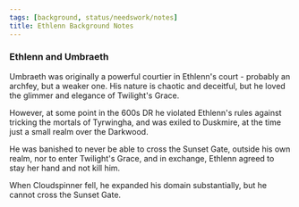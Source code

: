 ```yaml
---
tags: [background, status/needswork/notes]
title: Ethlenn Background Notes
---
```


### Ethlenn and Umbraeth

Umbraeth was originally a powerful courtier in Ethlenn's court - probably an archfey, but a weaker one. His nature is chaotic and deceitful, but he loved the glimmer and elegance of Twilight's Grace.

However, at some point in the 600s DR he violated Ethlenn's rules against tricking the mortals of Tyrwingha, and was exiled to Duskmire, at the time just a small realm over the Darkwood.

He was banished to never be able to cross the Sunset Gate, outside his own realm, nor to enter Twilight's Grace, and in exchange, Ethlenn agreed to stay her hand and not kill him.

When Cloudspinner fell, he expanded his domain substantially, but he cannot cross the Sunset Gate.